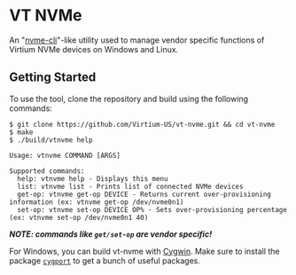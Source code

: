 # VT NVMe

An "[nvme-cli](https://github.com/linux-nvme/nvme-cli)"-like utility used to manage vendor specific functions of Virtium NVMe devices on Windows and Linux.

## Getting Started

To use the tool, clone the repository and build using the following commands:
```
$ git clone https://github.com/Virtium-US/vt-nvme.git && cd vt-nvme
$ make
$ ./build/vtnvme help

Usage: vtnvme COMMAND [ARGS]

Supported commands:
  help: vtnvme help - Displays this menu
  list: vtnvme list - Prints list of connected NVMe devices
  get-op: vtnvme get-op DEVICE - Returns current over-provisioning information (ex: vtnvme get-op /dev/nvme0n1)
  set-op: vtnvme set-op DEVICE OP% - Sets over-provisioning percentage (ex: vtnvme set-op /dev/nvme0n1 40)
```
***NOTE: commands like `get/set-op` are vendor specific!***

For Windows, you can build vt-nvme with [Cygwin](https://cygwin.com/index.html). Make sure to install the package [`cygport`](https://cygwin.com/packages/summary/cygport.html) to get a bunch of useful packages.
